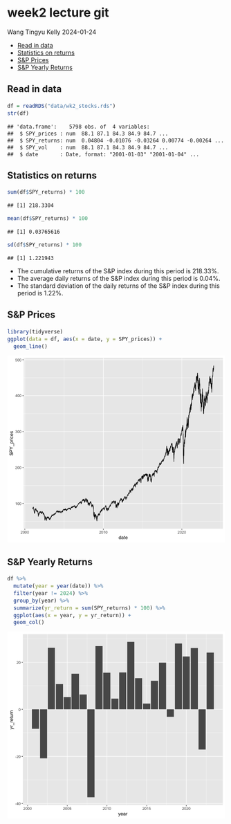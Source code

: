 week2 lecture git
================
Wang Tingyu Kelly
2024-01-24

- [Read in data](#read-in-data)
- [Statistics on returns](#statistics-on-returns)
- [S&P Prices](#sp-prices)
- [S&P Yearly Returns](#sp-yearly-returns)

## Read in data

``` r
df = readRDS("data/wk2_stocks.rds")
str(df)
```

    ## 'data.frame':    5798 obs. of  4 variables:
    ##  $ SPY_prices : num  88.1 87.1 84.3 84.9 84.7 ...
    ##  $ SPY_returns: num  0.04804 -0.01076 -0.03264 0.00774 -0.00264 ...
    ##  $ SPY_vol    : num  88.1 87.1 84.3 84.9 84.7 ...
    ##  $ date       : Date, format: "2001-01-03" "2001-01-04" ...

## Statistics on returns

``` r
sum(df$SPY_returns) * 100
```

    ## [1] 218.3304

``` r
mean(df$SPY_returns) * 100
```

    ## [1] 0.03765616

``` r
sd(df$SPY_returns) * 100
```

    ## [1] 1.221943

- The cumulative returns of the S&P index during this period is 218.33%.
- The average daily returns of the S&P index during this period is
  0.04%.
- The standard deviation of the daily returns of the S&P index during
  this period is 1.22%.

## S&P Prices

``` r
library(tidyverse)
ggplot(data = df, aes(x = date, y = SPY_prices)) +
  geom_line()
```

![](wk2-workshop_files/figure-gfm/unnamed-chunk-3-1.png)<!-- -->

## S&P Yearly Returns

``` r
df %>%
  mutate(year = year(date)) %>%
  filter(year != 2024) %>%
  group_by(year) %>%
  summarize(yr_return = sum(SPY_returns) * 100) %>%
  ggplot(aes(x = year, y = yr_return)) +
  geom_col()
```

![](wk2-workshop_files/figure-gfm/unnamed-chunk-4-1.png)<!-- -->
